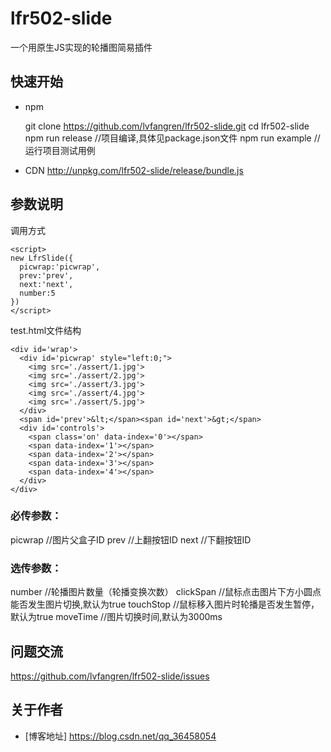 # lfr502-slide
一个用原生JS实现的轮播图简易插件

## 快速开始

- npm

  git clone https://github.com/lvfangren/lfr502-slide.git
  cd  lfr502-slide
  npm run release //项目编译,具体见package.json文件
  npm run example //运行项目测试用例

- CDN http://unpkg.com/lfr502-slide/release/bundle.js

## 参数说明
调用方式
```
<script>
new LfrSlide({
  picwrap:'picwrap',
  prev:'prev',
  next:'next',
  number:5
})
</script>
```
test.html文件结构
```
<div id='wrap'>
  <div id='picwrap' style="left:0;">
    <img src='./assert/1.jpg'>
    <img src='./assert/2.jpg'>
    <img src='./assert/3.jpg'>
    <img src='./assert/4.jpg'>
    <img src='./assert/5.jpg'>
  </div>
  <span id='prev'>&lt;</span><span id='next'>&gt;</span>
  <div id='controls'>
    <span class='on' data-index='0'></span>
    <span data-index='1'></span>
    <span data-index='2'></span>
    <span data-index='3'></span>
    <span data-index='4'></span>
  </div>
</div>

```
### 必传参数：
  picwrap //图片父盒子ID
  prev  //上翻按钮ID
  next  //下翻按钮ID

### 选传参数：
  number  //轮播图片数量（轮播变换次数）
  clickSpan //鼠标点击图片下方小圆点能否发生图片切换,默认为true
  touchStop //鼠标移入图片时轮播是否发生暂停，默认为true
  moveTime //图片切换时间,默认为3000ms


## 问题交流

https://github.com/lvfangren/lfr502-slide/issues


## 关于作者
- [博客地址]
    https://blog.csdn.net/qq_36458054

